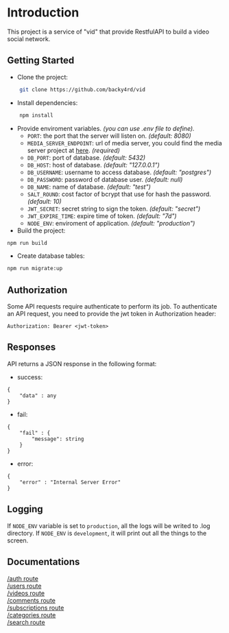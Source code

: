 
# Introduction

This project is a service of "vid" that provide RestfulAPI to build a video social network.

## Getting Started
- Clone the project:
```bash
	git clone https://github.com/backy4rd/vid
```
- Install dependencies:
```bash
	npm install
```

- Provide enviroment variables. _(you can use .env file to define)._
  - `PORT`: the port that the server will listen on. *(default: 8080)*
  - `MEDIA_SERVER_ENDPOINT`: url of media server, you could find the media server project at [here](https://github.com/backy4rd/vid-static). *(required)*
  - `DB_PORT`: port of database. *(default: 5432)*
  - `DB_HOST`: host of database. *(default: "127.0.0.1")*
  - `DB_USERNAME`: username to access database. *(default: "postgres")*
  - `DB_PASSWORD`: password of database user. *(default: null)*
  - `DB_NAME`: name of database. *(default: "test")*
  - `SALT_ROUND`: cost factor of bcrypt that use for hash the password. *(default: 10)*
  - `JWT_SECRET`: secret string to sign the token. *(default: "secret")*
  - `JWT_EXPIRE_TIME`: expire time of token. *(default: "7d")*
  - `NODE_ENV`: enviroment of application. *(default: "production")*
- Build the project:
```bash
npm run build
```
- Create database tables:
```bash
npm run migrate:up
```
## Authorization

Some API requests require authenticate to perform its job.
To authenticate an API request, you need to provide the jwt token in Authorization header:


```http
Authorization: Bearer <jwt-token>
```

## Responses

API returns a JSON response in the following format:
- success:

```
{
	"data" : any
}
```
- fail:

```
{
	"fail" : {
		"message": string
	}
}
```
- error:

```
{
	"error" : "Internal Server Error"
}
```
## Logging

If `NODE_ENV` variable is set to `production`, all the logs will be writed to .log directory. If `NODE_ENV` is `development`, it will print out all the things to the screen.

## Documentations

[/auth route](https://github.com/backy4rd/vid/tree/master/docs/auth.md) <br/>
[/users route](https://github.com/backy4rd/vid/tree/master/docs/users.md) <br/>
[/videos route](https://github.com/backy4rd/vid/tree/master/docs/videos.md) <br/>
[/comments route](https://github.com/backy4rd/vid/tree/master/docs/comments.md) <br/>
[/subscriptions route](https://github.com/backy4rd/vid/tree/master/docs/subscriptions.md) <br/>
[/categories route](https://github.com/backy4rd/vid/tree/master/docs/categories.md) <br/>
[/search route](https://github.com/backy4rd/vid/tree/master/docs/search.md) <br/>


